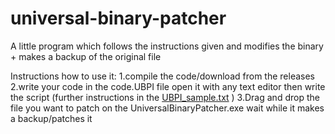 # universal-binary-patcher
A little program which follows the instructions given and modifies the binary + makes a backup of the original file


Instructions how to use it:
1.compile the code/download from the releases
2.write your code in the code.UBPI file open it with any text editor then write the script (further instructions in the [UBPI_sample.txt](https://github.com/McBlueFrog/universal-binary-patcher/files/9852833/UBPI_sample.txt)
)
3.Drag and drop the file you want to patch on the UniversalBinaryPatcher.exe wait while it makes a backup/patches it
